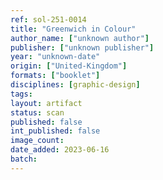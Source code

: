 ```yaml
---
ref: sol-251-0014
title: "Greenwich in Colour"
author_name: ["unknown author"]
publisher: ["unknown publisher"]
year: "unknown-date"
origin: ["United-Kingdom"]
formats: ["booklet"]
disciplines: [graphic-design]
tags:
layout: artifact
status: scan
published: false
int_published: false
image_count:
date_added: 2023-06-16
batch:
---
```

